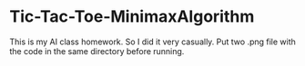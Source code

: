 # Tic-Tac-Toe-MinimaxAlgorithm
This is my AI class homework. So I did it very casually.
Put two .png file with the code in the same directory before running.
